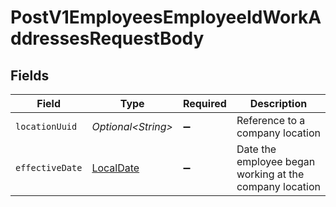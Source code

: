 # PostV1EmployeesEmployeeIdWorkAddressesRequestBody


## Fields

| Field                                                                           | Type                                                                            | Required                                                                        | Description                                                                     |
| ------------------------------------------------------------------------------- | ------------------------------------------------------------------------------- | ------------------------------------------------------------------------------- | ------------------------------------------------------------------------------- |
| `locationUuid`                                                                  | *Optional\<String>*                                                             | :heavy_minus_sign:                                                              | Reference to a company location                                                 |
| `effectiveDate`                                                                 | [LocalDate](https://docs.oracle.com/javase/8/docs/api/java/time/LocalDate.html) | :heavy_minus_sign:                                                              | Date the employee began working at the company location                         |